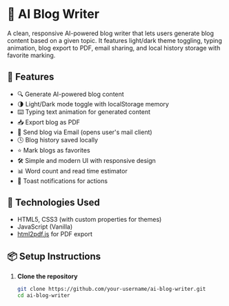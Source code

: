 # 🧠 AI Blog Writer

A clean, responsive AI-powered blog writer that lets users generate blog content based on a given topic. It features light/dark theme toggling, typing animation, blog export to PDF, email sharing, and local history storage with favorite marking.

## 🚀 Features

- 🔍 Generate AI-powered blog content
- 🌗 Light/Dark mode toggle with localStorage memory
- ⌨️ Typing text animation for generated content
- 📥 Export blog as PDF
- 📧 Send blog via Email (opens user's mail client)
- 🕓 Blog history saved locally
- ⭐ Mark blogs as favorites
- 🛠 Simple and modern UI with responsive design
- 📊 Word count and read time estimator
- 🔔 Toast notifications for actions

## 🔧 Technologies Used

- HTML5, CSS3 (with custom properties for themes)
- JavaScript (Vanilla)
- [html2pdf.js](https://github.com/eKoopmans/html2pdf) for PDF export

## 📦 Setup Instructions

1. **Clone the repository**
   ```bash
   git clone https://github.com/your-username/ai-blog-writer.git
   cd ai-blog-writer
